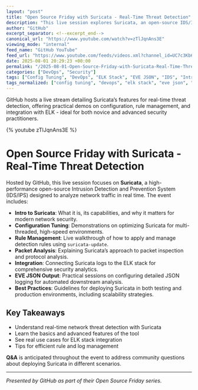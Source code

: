 ```yaml
---
layout: "post"
title: "Open Source Friday with Suricata - Real-Time Threat Detection"
description: "This live session explores Suricata, an open-source IDS/IPS, and its real-time network threat detection features. The stream demonstrates Suricata’s traffic inspection capabilities, rule management, ELK stack integration, and log output configuration. Viewers learn practical tips for tuning performance, handling rule sets, and working with EVE JSON logs, making it valuable for both newcomers and seasoned network security professionals."
author: "GitHub"
excerpt_separator: <!--excerpt_end-->
canonical_url: "https://www.youtube.com/watch?v=zTlJqnAns3E"
viewing_mode: "internal"
feed_name: "GitHub YouTube"
feed_url: "https://www.youtube.com/feeds/videos.xml?channel_id=UC7c3Kb6jYCRj4JOHHZTxKsQ"
date: 2025-08-01 20:29:23 +00:00
permalink: "/2025-08-01-Open-Source-Friday-with-Suricata-Real-Time-Threat-Detection.html"
categories: ["DevOps", "Security"]
tags: ["Config Tuning", "DevOps", "ELK Stack", "EVE JSON", "IDS", "Intrusion Detection System", "IPS", "Log Analysis", "Network Security", "Open Source", "Packet Inspection", "Real Time Monitoring", "Rule Management", "Security", "Security Tools", "Suricata", "Suricata Update", "Threat Detection", "Videos"]
tags_normalized: ["config tuning", "devops", "elk stack", "eve json", "ids", "intrusion detection system", "ips", "log analysis", "network security", "open source", "packet inspection", "real time monitoring", "rule management", "security", "security tools", "suricata", "suricata update", "threat detection", "videos"]
---
```


GitHub hosts a live stream detailing Suricata’s features for real-time threat detection, offering practical demos on configuration, rule management, and integration with ELK - ideal for both novice and advanced security practitioners.<!--excerpt_end-->

{% youtube zTlJqnAns3E %}

# Open Source Friday with Suricata - Real-Time Threat Detection

Hosted by GitHub, this live session focuses on **Suricata**, a high-performance open-source Intrusion Detection and Prevention System (IDS/IPS) designed to analyze network traffic in real time. The event includes:

- **Intro to Suricata**: What it is, its capabilities, and why it matters for modern network security.
- **Configuration Tuning**: Demonstrations on optimizing Suricata for multi-threaded, high-speed environments.
- **Rule Management**: Live walkthrough of how to apply and manage detection rules using `suricata-update`.
- **Packet Analysis**: Explaining Suricata’s approach to packet inspection and protocol analysis.
- **Integration**: Connecting Suricata logs to the ELK stack for comprehensive security analytics.
- **EVE JSON Output**: Practical sessions on configuring detailed JSON logging for automated downstream analysis.
- **Best Practices**: Guidelines for deploying Suricata in both testing and production environments, including scalability strategies.

## Key Takeaways

- Understand real-time network threat detection with Suricata
- Learn the basics and advanced features of the tool
- See real use cases for ELK stack integration
- Tips for efficient rule and log management

**Q&A** is anticipated throughout the event to address community questions about deploying Suricata in different scenarios.

---
*Presented by GitHub as part of their Open Source Friday series.*
